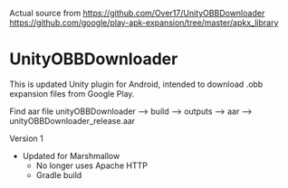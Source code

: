 Actual source from 
https://github.com/Over17/UnityOBBDownloader
https://github.com/google/play-apk-expansion/tree/master/apkx_library

# UnityOBBDownloader
This is updated Unity plugin for Android, intended to download .obb expansion files from Google Play.

Find aar file 
unityOBBDownloader --> build --> outputs --> aar --> unityOBBDownloader_release.aar


Version 1
* Updated for Marshmallow
   - No longer uses Apache HTTP
   - Gradle build 
   
   
